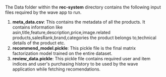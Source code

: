The Data folder within the **rec-system** directory contains the following input files required by the wave app to run. 
1. **meta_data.csv**: This contains the metadata of all the products. It contains information like asin,title,feature,description,price,image.related products,salesRank,brand,categories the product belongs to,technical details of the product etc.
2. **recommend_model.pickle**: This pickle file is the final matrix factorization model trained on the entire dataset. 
3. **review_data.pickle**: This pickle file contains required user and item indices and user's purchasing history to be used by the wave application while fetching recomendations.
